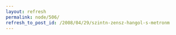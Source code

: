 ```yaml
---
layout: refresh
permalink: node/506/
refresh_to_post_id: /2008/04/29/szintn-zensz-hangol-s-metronm
---
```

